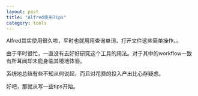 ```yaml
---
layout: post
title: "Alfred使用Tips"
category: tools
---
```


Alfred其实使用很久啦，平时也就用用查询单词，打开文件这些简单操作。。

由于平时很忙，一直没有去好好研究这个工具的用法。对于其中的workflow一致有所耳闻却未能身临其境地体验。

系统地总结有些不知从何说起，而且对花费的投入产出比心存疑虑。

好吧，那就从写一些tips开始。

